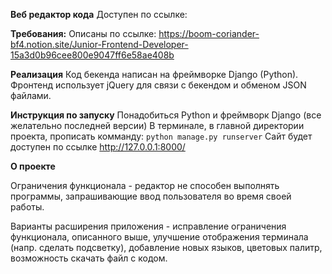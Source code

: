 **Веб редактор кода**
Доступен по ссылке: 

**Требования:**
Описаны по ссылке: https://boom-coriander-bf4.notion.site/Junior-Frontend-Developer-15a3d0b96cee800e9047ff6e58ae408b

**Реализация**
Код бекенда написан на фреймворке Django (Python).
Фронтенд использует jQuery для связи с бекендом и обменом JSON файлами.

**Инструкция по запуску**
Понадобиться Python и фреймворк Django (все желательно последней версии)
В терминале, в главной директории проекта, прописать комманду:
`python manage.py runserver`
Сайт будет доступен по ссылке http://127.0.0.1:8000/

**О проекте**

Ограничения функционала - редактор не способен выполнять программы, запрашивающие ввод пользователя во время своей работы.

Варианты расширения приложения - исправление ограничения функционала, описанного выше, улучшение отображения терминала (напр. сделать подсветку), добавление новых языков, цветовых палитр, возможность скачать файл с кодом.

